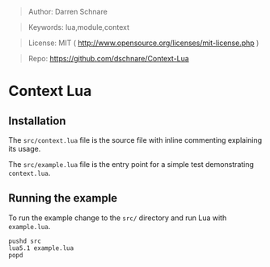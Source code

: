 >   Author: Darren Schnare

>   Keywords: lua,module,context

>   License: MIT ( http://www.opensource.org/licenses/mit-license.php )

>   Repo: https://github.com/dschnare/Context-Lua


Context Lua
====================


Installation
--------------------

The `src/context.lua` file is the source file with inline commenting explaining its usage.

The `src/example.lua` file is the entry point for a simple test demonstrating `context.lua`.


Running the example
--------------------

To run the example change to the `src/` directory and run Lua with `example.lua`.

    pushd src
    lua5.1 example.lua
    popd